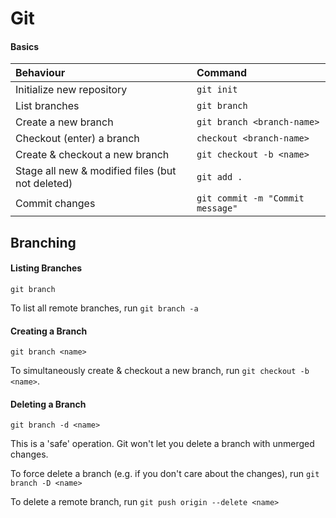 # Git

#### Basics

| Behaviour | Command |
| :--- | :--- |
| Initialize new repository | `git init` |
| List branches | `git branch` |
| Create a new branch | `git branch <branch-name>` |
| Checkout \(enter\) a branch | `checkout <branch-name>` |
| Create & checkout a new branch | `git checkout -b <name>` |
| Stage all new & modified files \(but not deleted\) | `git add .` |
| Commit changes | `git commit -m "Commit message"` |

## Branching

#### Listing Branches

```
git branch
```

To list all remote branches, run `git branch -a`

#### Creating a Branch

```
git branch <name>
```

To simultaneously create & checkout a new branch, run `git checkout -b <name>`.

#### Deleting a Branch

```
git branch -d <name>
```

This is a 'safe' operation. Git won't let you delete a branch with unmerged changes.

To force delete a branch \(e.g. if you don't care about the changes\), run `git branch -D <name>`

To delete a remote branch, run `git push origin --delete <name>`

